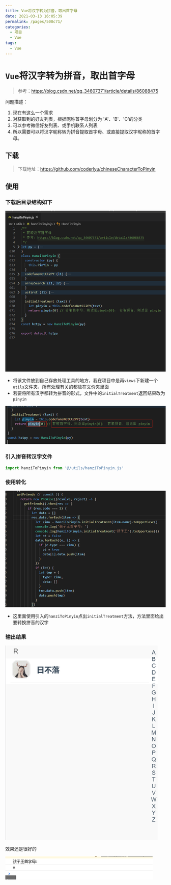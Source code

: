 ```yaml
---
title: Vue将汉字转为拼音，取出首字母
date: 2021-03-13 16:05:39
permalink: /pages/500c71/
categories:
  - 项目
  - Vue
tags:
  - Vue
---
```


# `Vue`将汉字转为拼音，取出首字母

> 参考：https://blog.csdn.net/qq_34607371/article/details/86088475

问题描述：

1. 现在有这么一个需求
2. 对获取到的好友列表，根据昵称首字母划分为 'A'、'B'、'C'的分类
3. 可以参考微信好友列表、或手机联系人列表
4. 所以需要可以将汉字昵称转为拼音提取首字母、或直接提取汉字昵称的首字母。

## 下载

> 下载地址：https://github.com/coderlyu/chineseCharacterToPinyin

## 使用

### 下载后目录结构如下

<img src="https://raw.githubusercontent.com/coderlyu/au-blog/master/docs/.vuepress/public/images/blogs/pinying-1.png" alt="图片">

- 将该文件放到自己存放处理工具的地方，我在项目中是再`views`下新建一个`utils`文件夹，所有处理有关的都放在文价夹里面
- 若要将所有汉字都转为拼音的形式，文件中的`initialTreatment`返回结果改为`pinyin`

<img src="https://raw.githubusercontent.com/coderlyu/au-blog/master/docs/.vuepress/public/images/blogs/pinying-2.png" alt="图片">

### 引入拼音转汉字文件

```js
import hanziToPinyin from '@/utils/hanziToPinyin.js'
```

### 使用转化

<img src="https://raw.githubusercontent.com/coderlyu/au-blog/master/docs/.vuepress/public/images/blogs/pinying-3.png" alt="图片">

- 这里面使用引入的`hanziToPinyin`点出`initialTreatment`方法，方法里面给出要转换拼音的汉字

### 输出结果

<img src="https://raw.githubusercontent.com/coderlyu/au-blog/master/docs/.vuepress/public/images/blogs/pinying-4.png" alt="图片">

效果还是很好的

<img src="https://raw.githubusercontent.com/coderlyu/au-blog/master/docs/.vuepress/public/images/blogs/pinying-5.png" alt="图片">
